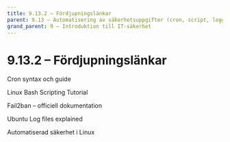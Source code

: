 ```yaml
---
title: 9.13.2 – Fördjupningslänkar
parent: 9.13 – Automatisering av säkerhetsuppgifter (cron, script, loggning)
grand_parent: 9 – Introduktion till IT-säkerhet
---
```

# 9.13.2 – Fördjupningslänkar

Cron syntax och guide

Linux Bash Scripting Tutorial

Fail2ban – officiell dokumentation

Ubuntu Log files explained

Automatiserad säkerhet i Linux

